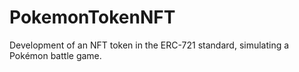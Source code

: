 # PokemonTokenNFT
Development of an NFT token in the ERC-721 standard, simulating a Pokémon battle game.
